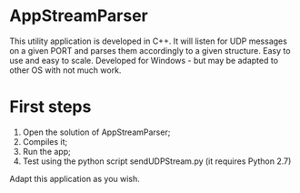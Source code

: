 # AppStreamParser
This utility application is developed in C++.
It will listen for UDP messages on a given PORT and parses them accordingly to a given structure.
Easy to use and easy to scale.
Developed for Windows - but may be adapted to other OS with not much work.

# First steps
1. Open the solution of AppStreamParser;
2. Compiles it;
3. Run the app;
4. Test using the python script sendUDPStream.py (it requires Python 2.7)

Adapt this application as you wish.
